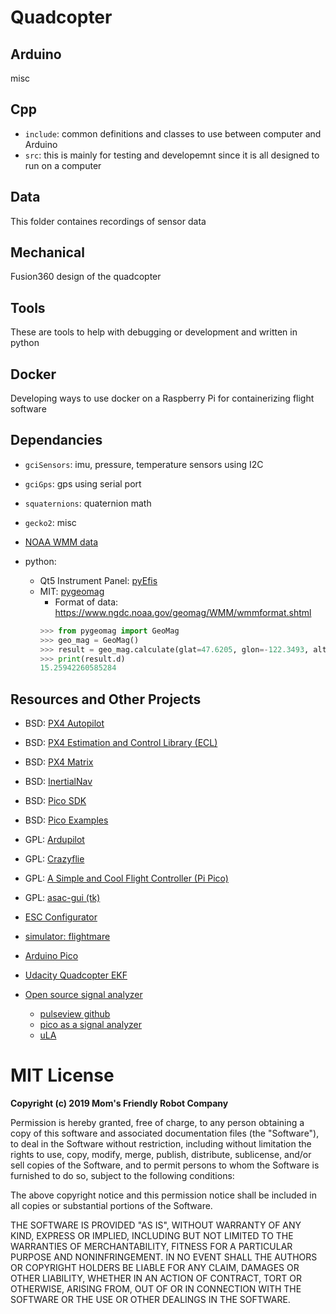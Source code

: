 # Quadcopter

## Arduino

misc

## Cpp

- `include`: common definitions and classes to use between computer and Arduino
- `src`: this is mainly for testing and developemnt since it is all designed to
run on a computer

## Data

This folder containes recordings of sensor data

## Mechanical

Fusion360 design of the quadcopter

## Tools

These are tools to help with debugging or development and written in python

## Docker

Developing ways to use docker on a Raspberry Pi for containerizing flight software

## Dependancies

- `gciSensors`: imu, pressure, temperature sensors using I2C
- `gciGps`: gps using serial port
- `squaternions`: quaternion math
- `gecko2`: misc

- [NOAA WMM data](https://www.ncei.noaa.gov/magnetic-model-survey-page?redirect=wmm-coefficients)

- python:
    - Qt5 Instrument Panel: [pyEfis](https://github.com/makerplane/pyEfis)
    - MIT: [pygeomag](https://github.com/boxpet/pygeomag/tree/main)
        - Format of data: https://www.ngdc.noaa.gov/geomag/WMM/wmmformat.shtml
        ```python
        >>> from pygeomag import GeoMag
        >>> geo_mag = GeoMag()
        >>> result = geo_mag.calculate(glat=47.6205, glon=-122.3493, alt=0, time=2023.75)
        >>> print(result.d)
        15.25942260585284
        ```

## Resources and Other Projects

- BSD: [PX4 Autopilot](https://github.com/PX4/PX4-Autopilot)
- BSD: [PX4 Estimation and Control Library (ECL)](https://github.com/PX4/PX4-ECL)
- BSD: [PX4 Matrix](https://github.com/PX4/PX4-Autopilot/tree/4a3d64f1d76856d22323d1061ac6e560efda0a05/src/lib/matrix)
- BSD: [InertialNav](https://github.com/priseborough/InertialNav)
- BSD: [Pico SDK](https://github.com/raspberrypi/pico-sdk)
- BSD: [Pico Examples](https://github.com/raspberrypi/pico-examples)
- GPL: [Ardupilot](https://github.com/ArduPilot/ardupilot)
- GPL: [Crazyflie](https://github.com/bitcraze/crazyflie-firmware)
- GPL: [A Simple and Cool Flight Controller (Pi Pico)](https://github.com/victorhook/asac-fc)
- GPL: [asac-gui (tk)](https://github.com/victorhook/asac-gcs/tree/main)

- [ESC Configurator](https://esc-configurator.com)

- [simulator: flightmare](https://flightmare.readthedocs.io/en/latest/getting_started/readme.html)

- [Arduino Pico](https://github.com/earlephilhower/arduino-pico)

- [Udacity Quadcopter EKF](https://github.com/Ashutosh-Badave/4.EKF_estimator_for_Drone)

- [Open source signal analyzer](sigrok.org)
    - [pulseview github](https://github.com/sigrokproject)
    - [pico as a signal analyzer](https://github.com/dotcypress/ula)
    - [uLA](https://forums.raspberrypi.com/viewtopic.php?t=350300)

# MIT License

**Copyright (c) 2019 Mom's Friendly Robot Company**

Permission is hereby granted, free of charge, to any person obtaining a copy
of this software and associated documentation files (the "Software"), to deal
in the Software without restriction, including without limitation the rights
to use, copy, modify, merge, publish, distribute, sublicense, and/or sell
copies of the Software, and to permit persons to whom the Software is
furnished to do so, subject to the following conditions:

The above copyright notice and this permission notice shall be included in all
copies or substantial portions of the Software.

THE SOFTWARE IS PROVIDED "AS IS", WITHOUT WARRANTY OF ANY KIND, EXPRESS OR
IMPLIED, INCLUDING BUT NOT LIMITED TO THE WARRANTIES OF MERCHANTABILITY,
FITNESS FOR A PARTICULAR PURPOSE AND NONINFRINGEMENT. IN NO EVENT SHALL THE
AUTHORS OR COPYRIGHT HOLDERS BE LIABLE FOR ANY CLAIM, DAMAGES OR OTHER
LIABILITY, WHETHER IN AN ACTION OF CONTRACT, TORT OR OTHERWISE, ARISING FROM,
OUT OF OR IN CONNECTION WITH THE SOFTWARE OR THE USE OR OTHER DEALINGS IN THE
SOFTWARE.